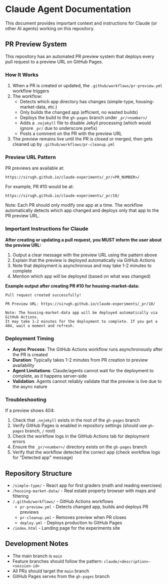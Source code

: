 # Claude Agent Documentation

This document provides important context and instructions for Claude (or other AI agents) working on this repository.

## PR Preview System

This repository has an automated PR preview system that deploys every pull request to a preview URL on GitHub Pages.

### How It Works

1. When a PR is created or updated, the `.github/workflows/pr-preview.yml` workflow triggers
2. The workflow:
   - Detects which app directory has changes (simple-type, housing-market-data, etc.)
   - Only builds the changed app (efficient, no wasted builds)
   - Deploys the build to the `gh-pages` branch under `_pr/<number>/`
   - Adds a `.nojekyll` file to disable Jekyll processing (which would ignore `_pr/` due to underscore prefix)
   - Posts a comment on the PR with the preview URL
3. The preview remains live until the PR is closed or merged, then gets cleaned up by `.github/workflows/pr-cleanup.yml`

### Preview URL Pattern

PR previews are available at:
```
https://sirugh.github.io/claude-experiments/_pr/<PR_NUMBER>/
```

For example, PR #10 would be at:
```
https://sirugh.github.io/claude-experiments/_pr/10/
```

Note: Each PR should only modify one app at a time. The workflow automatically detects which app changed and deploys only that app to the PR preview URL.

### Important Instructions for Claude

**After creating or updating a pull request, you MUST inform the user about the preview URL:**

1. Output a clear message with the preview URL using the pattern above
2. Explain that the preview is deployed automatically via GitHub Actions
3. Note that deployment is asynchronous and may take 1-2 minutes to complete
4. Mention which app will be deployed (based on what was changed)

**Example output after creating PR #10 for housing-market-data:**
```
Pull request created successfully!

PR Preview URL: https://sirugh.github.io/claude-experiments/_pr/10/

Note: The housing-market-data app will be deployed automatically via GitHub Actions.
It may take 1-2 minutes for the deployment to complete. If you get a 404, wait a moment and refresh.
```

### Deployment Timing

- **Async Process**: The GitHub Actions workflow runs asynchronously after the PR is created
- **Duration**: Typically takes 1-2 minutes from PR creation to preview availability
- **Agent Limitations**: Claude/agents cannot wait for the deployment to complete, as it happens server-side
- **Validation**: Agents cannot reliably validate that the preview is live due to the async nature

### Troubleshooting

If a preview shows 404:
1. Check that `.nojekyll` exists in the root of the `gh-pages` branch
2. Verify GitHub Pages is enabled in repository settings (should use `gh-pages` branch, `/` root)
3. Check the workflow logs in the GitHub Actions tab for deployment errors
4. Ensure the `_pr/<number>/` directory exists on the `gh-pages` branch
5. Verify that the workflow detected the correct app (check workflow logs for "Detected app" message)

## Repository Structure

- `/simple-type/` - React app for first graders (math and reading exercises)
- `/housing-market-data/` - Real estate property browser with maps and filtering
- `/.github/workflows/` - GitHub Actions workflows
  - `pr-preview.yml` - Detects changed app, builds and deploys PR previews
  - `pr-cleanup.yml` - Removes preview when PR closes
  - `deploy.yml` - Deploys production to GitHub Pages
- `/index.html` - Landing page for the experiments site

## Development Notes

- The main branch is `main`
- Feature branches should follow the pattern: `claude/<description>-<session-id>`
- All PRs should target the `main` branch
- GitHub Pages serves from the `gh-pages` branch
